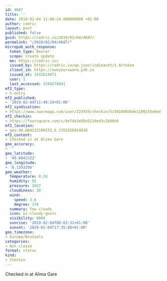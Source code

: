 ```yaml
---
id: 4687
title: ''
date: 2019-02-04 11:40:24.000000000 +01:00
author: cedric
layout: post
published: false
guid: https://cedric.io/2019/02/04/4687/
permalink: "/2019/02/04/4687/"
micropub_auth_response:
  token_type: Bearer
  scope: create update
  me: https://cedric.io/
  issued_by: https://cedric.io/wp-json/indieauth/1.0/token
  client_id: https://ownyourswarm.p3k.io
  issued_at: 1542614471
  user: 1
  last_accessed: 1549276841
mf2_type:
- h-entry
mf2_published:
- '2019-02-04T11:40:24+01:00'
mf2_syndication:
- https://www.swarmapp.com/user/223939/checkin/5c581698dbde1100255e0ee7
mf2_checkin:
- https://foursquare.com/v/4e7de3e89a5219ed3c2b00d4
mf2_location:
- geo:49.604232190333,6.1353256014838
mf2_content:
- Checked in at Alima Gare
geo_accuracy:
- ''
geo_latitude:
- '49.6042322'
geo_longitude:
- '6.1353256'
geo_weather:
  temperature: 0.24
  humidity: 92
  pressure: 1027
  cloudiness: 20
  wind:
    speed: 3.6
    degree: 170
  summary: few clouds
  icon: wi-cloudy-gusts
  visibility: 8000
  sunrise: '2019-02-04T08:03:31+01:00'
  sunset: '2019-02-04T17:35:08+01:00'
geo_timezone:
- Europe/Brussels
categories:
- Non classé
format: status
kind:
- Checkin
---
```

Checked in at Alima Gare